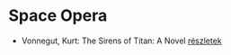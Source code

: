# Space Opera

- Vonnegut, Kurt: The Sirens of Titan: A Novel [részletek](../_details/Vonnegut%2C%20Kurt.md#id_1621)